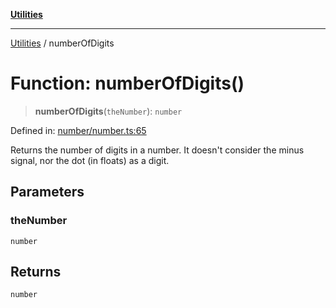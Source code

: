 [**Utilities**](../README.md)

***

[Utilities](../README.md) / numberOfDigits

# Function: numberOfDigits()

> **numberOfDigits**(`theNumber`): `number`

Defined in: [number/number.ts:65](https://github.com/noobiept/utilities/blob/786efe35015e1a6c21914057e8b0d5fc10429d8e/source/number/number.ts#L65)

Returns the number of digits in a number.
It doesn't consider the minus signal, nor the dot (in floats) as a digit.

## Parameters

### theNumber

`number`

## Returns

`number`
